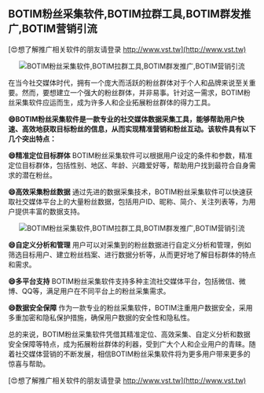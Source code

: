 ## **BOTIM粉丝采集软件,BOTIM拉群工具,BOTIM群发推广,BOTIM营销引流**

[😍想了解推广相关软件的朋友请登录 http://www.vst.tw](http://www.vst.tw)

 <center><img src="https://vst.tw/MP4/tuiguang/png/4.png" alt="BOTIM粉丝采集软件,BOTIM拉群工具,BOTIM群发推广,BOTIM营销引流"></center>

在当今社交媒体时代，拥有一个庞大而活跃的粉丝群体对于个人和品牌来说至关重要。然而，要想建立一个强大的粉丝群体，并非易事。针对这一需求，BOTIM粉丝采集软件应运而生，成为许多人和企业拓展粉丝群体的得力工具。

**😄BOTIM粉丝采集软件是一款专业的社交媒体数据采集工具，能够帮助用户快速、高效地获取目标粉丝的信息，从而实现精准营销和粉丝互动。该软件具有以下几个突出特点：**

**😄精准定位目标群体**
BOTIM粉丝采集软件可以根据用户设定的条件和参数，精准定位目标群体，包括性别、地区、年龄、兴趣爱好等，帮助用户找到最符合自身需求的潜在粉丝。

**😄高效采集粉丝数据**
通过先进的数据采集技术，BOTIM粉丝采集软件可以快速获取社交媒体平台上的大量粉丝数据，包括用户ID、昵称、简介、关注列表等，为用户提供丰富的数据支持。

 <center><img src="https://vst.tw/MP4/tuiguang/png/8.png" alt="BOTIM粉丝采集软件,BOTIM拉群工具,BOTIM群发推广,BOTIM营销引流"></center>

**😄自定义分析和管理**
用户可以对采集到的粉丝数据进行自定义分析和管理，例如筛选目标用户、建立粉丝档案、进行数据分析等，从而更好地了解目标群体的特点和需求。

**😄多平台支持**
BOTIM粉丝采集软件支持多种主流社交媒体平台，包括微信、微博、QQ等，满足用户在不同平台上的粉丝采集需求。

**😄数据安全保障**
作为一款专业的粉丝采集软件，BOTIM注重用户数据安全，采用多重加密和隐私保护措施，确保用户数据的安全性和隐私性。

总的来说，BOTIM粉丝采集软件凭借其精准定位、高效采集、自定义分析和数据安全保障等特点，成为拓展粉丝群体的利器，受到广大个人和企业用户的青睐。随着社交媒体营销的不断发展，相信BOTIM粉丝采集软件将为更多用户带来更多的惊喜与帮助。

[😍想了解推广相关软件的朋友请登录 http://www.vst.tw](http://www.vst.tw)



